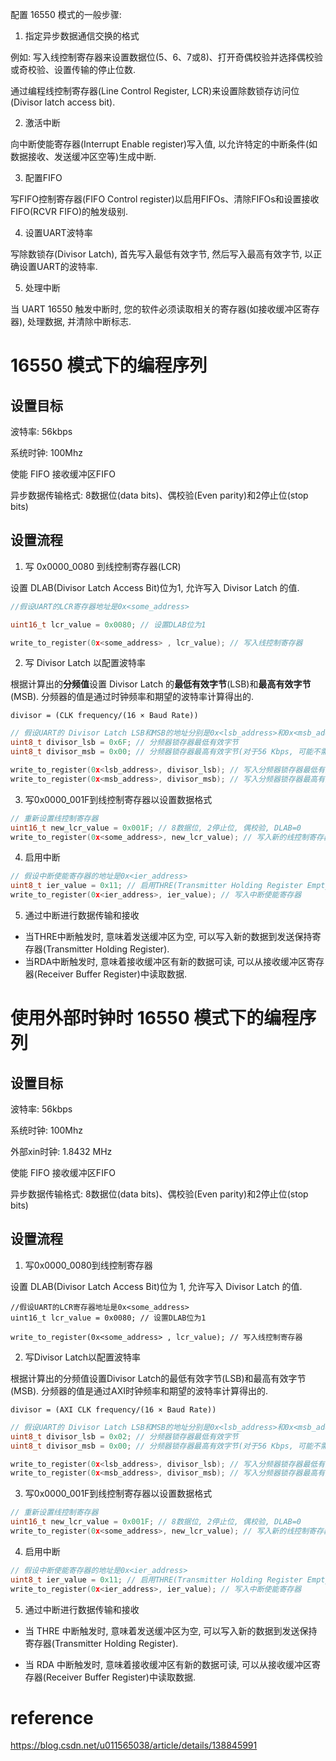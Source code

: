 
配置 16550 模式的一般步骤:

1) 指定异步数据通信交换的格式

例如: 写入线控制寄存器来设置数据位(5、6、7或8)、打开奇偶校验并选择偶校验或奇校验、设置传输的停止位数.

通过编程线控制寄存器(Line Control Register, LCR)来设置除数锁存访问位(Divisor latch access bit).

2) 激活中断

向中断使能寄存器(Interrupt Enable register)写入值, 以允许特定的中断条件(如数据接收、发送缓冲区空等)生成中断.

3) 配置FIFO

写FIFO控制寄存器(FIFO Control register)以启用FIFOs、清除FIFOs和设置接收FIFO(RCVR FIFO)的触发级别.

4) 设置UART波特率

写除数锁存(Divisor Latch), 首先写入最低有效字节, 然后写入最高有效字节, 以正确设置UART的波特率.

5) 处理中断

当 UART 16550 触发中断时, 您的软件必须读取相关的寄存器(如接收缓冲区寄存器), 处理数据, 并清除中断标志.

# 16550 模式下的编程序列

## 设置目标

波特率: 56kbps

系统时钟: 100Mhz

使能 FIFO 接收缓冲区FIFO

异步数据传输格式: 8数据位(data bits)、偶校验(Even parity)和2停止位(stop bits)

## 设置流程

1) 写 0x0000_0080 到线控制寄存器(LCR)

设置 DLAB(Divisor Latch Access Bit)位为1, 允许写入 Divisor Latch 的值.

```cpp
//假设UART的LCR寄存器地址是0x<some_address>

uint16_t lcr_value = 0x0080; // 设置DLAB位为1

write_to_register(0x<some_address> , lcr_value); // 写入线控制寄存器
```

2) 写 Divisor Latch 以配置波特率

根据计算出的**分频值**设置 Divisor Latch 的**最低有效字节**(LSB)和**最高有效字节**(MSB). 分频器的值是通过时钟频率和期望的波特率计算得出的.

```
divisor = (CLK frequency/(16 × Baud Rate))
```

```cpp
// 假设UART的 Divisor Latch LSB和MSB的地址分别是0x<lsb_address>和0x<msb_address>
uint8_t divisor_lsb = 0x6F; // 分频器锁存器最低有效字节
uint8_t divisor_msb = 0x00; // 分频器锁存器最高有效字节(对于56 Kbps, 可能不需要这个字节, 取决于UART的具体实现)

write_to_register(0x<lsb_address>, divisor_lsb); // 写入分频器锁存器最低有效字节
write_to_register(0x<msb_address>, divisor_msb); // 写入分频器锁存器最高有效字节(如果需要的话)
```

3) 写0x0000_001F到线控制寄存器以设置数据格式

```cpp
// 重新设置线控制寄存器
uint16_t new_lcr_value = 0x001F; // 8数据位, 2停止位, 偶校验, DLAB=0
write_to_register(0x<some_address>, new_lcr_value); // 写入新的线控制寄存器值
```

4) 启用中断

```cpp
// 假设中断使能寄存器的地址是0x<ier_address>
uint8_t ier_value = 0x11; // 启用THRE(Transmitter Holding Register Empty)和RDA(Receive Data Available)中断
write_to_register(0x<ier_address>, ier_value); // 写入中断使能寄存器
```

5) 通过中断进行数据传输和接收

* 当THRE中断触发时, 意味着发送缓冲区为空, 可以写入新的数据到发送保持寄存器(Transmitter Holding Register).
* 当RDA中断触发时, 意味着接收缓冲区有新的数据可读, 可以从接收缓冲区寄存器(Receiver Buffer Register)中读取数据.

# 使用外部时钟时 16550 模式下的编程序列

## 设置目标

波特率: 56kbps

系统时钟: 100Mhz

外部xin时钟: 1.8432 MHz

使能 FIFO 接收缓冲区FIFO

异步数据传输格式: 8数据位(data bits)、偶校验(Even parity)和2停止位(stop bits)

## 设置流程

1) 写0x0000_0080到线控制寄存器

设置 DLAB(Divisor Latch Access Bit)位为 1, 允许写入 Divisor Latch 的值.

```
//假设UART的LCR寄存器地址是0x<some_address>
uint16_t lcr_value = 0x0080; // 设置DLAB位为1

write_to_register(0x<some_address> , lcr_value); // 写入线控制寄存器
```

2) 写Divisor Latch以配置波特率

根据计算出的分频值设置Divisor Latch的最低有效字节(LSB)和最高有效字节(MSB). 分频器的值是通过AXI时钟频率和期望的波特率计算得出的.

```
divisor = (AXI CLK frequency/(16 × Baud Rate))
```

```cpp
// 假设UART的 Divisor Latch LSB和MSB的地址分别是0x<lsb_address>和0x<msb_address>
uint8_t divisor_lsb = 0x02; // 分频器锁存器最低有效字节
uint8_t divisor_msb = 0x00; // 分频器锁存器最高有效字节(对于56 Kbps, 可能不需要这个字节, 取决于UART的具体实现)

write_to_register(0x<lsb_address>, divisor_lsb); // 写入分频器锁存器最低有效字节
write_to_register(0x<msb_address>, divisor_msb); // 写入分频器锁存器最高有效字节(如果需要的话)
```

3) 写0x0000_001F到线控制寄存器以设置数据格式

```cpp
// 重新设置线控制寄存器
uint16_t new_lcr_value = 0x001F; // 8数据位, 2停止位, 偶校验, DLAB=0
write_to_register(0x<some_address>, new_lcr_value); // 写入新的线控制寄存器值
```

4) 启用中断

```cpp
// 假设中断使能寄存器的地址是0x<ier_address>
uint8_t ier_value = 0x11; // 启用THRE(Transmitter Holding Register Empty)和RDA(Receive Data Available)中断
write_to_register(0x<ier_address>, ier_value); // 写入中断使能寄存器
```

5) 通过中断进行数据传输和接收

* 当 THRE 中断触发时, 意味着发送缓冲区为空, 可以写入新的数据到发送保持寄存器(Transmitter Holding Register).

* 当 RDA 中断触发时, 意味着接收缓冲区有新的数据可读, 可以从接收缓冲区寄存器(Receiver Buffer Register)中读取数据.

# reference

https://blog.csdn.net/u011565038/article/details/138845991
